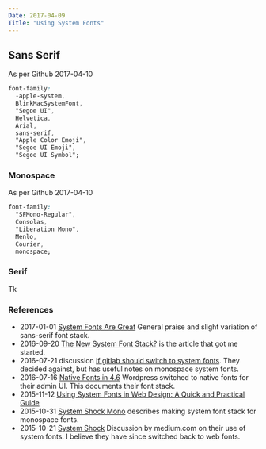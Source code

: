 ```yaml
---
Date: 2017-04-09
Title: "Using System Fonts"
---
```


## Sans Serif

As per Github 2017-04-10

```css
font-family:
  -apple-system,
  BlinkMacSystemFont,
  "Segoe UI",
  Helvetica,
  Arial,
  sans-serif,
  "Apple Color Emoji",
  "Segoe UI Emoji",
  "Segoe UI Symbol";
```

### Monospace

As per Github 2017-04-10

```css
font-family:
  "SFMono-Regular",
  Consolas, 
  "Liberation Mono",
  Menlo,
  Courier,
  monospace;
```

### Serif

Tk

### References

* 2017-01-01 [System Fonts Are Great](https://benrabicoff.com/system-fonts-are-great/) General praise and slight variation of sans-serif font stack.
* 2016-09-20 [The New System Font Stack?](https://bitsofco.de/the-new-system-font-stack/) is the article that got me started.
* 2016-07-21 discussion [if gitlab should switch to system fonts](https://gitlab.com/gitlab-org/gitlab-ce/issues/20102).  They decided against, but has useful notes on monospace system fonts.
* 2016-07-16 [Native Fonts in 4.6](https://make.wordpress.org/core/2016/07/07/native-fonts-in-4-6/) Wordpress switched to native fonts for their admin UI.  This documents their font stack.
* 2015-11-12 [Using System Fonts in Web Design: A Quick and Practical Guide](https://www.smashingmagazine.com/2015/11/using-system-ui-fonts-practical-guide/)
* 2015-10-31 [System Shock Mono](http://z12t.com/system-shock-mono/) describes making system font stack for monospace fonts.
* 2015-10-21 [System Shock](https://medium.design/system-shock-6b1dc6d6596f) Discussion by medium.com on their use of system fonts.  I believe they have since switched back to web fonts.